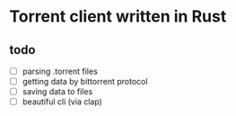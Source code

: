 # Torrent client written in Rust

## todo

- [ ] parsing .torrent files
- [ ] getting data by bittorrent protocol
- [ ] saving data to files
- [ ] beautiful cli (via clap)
